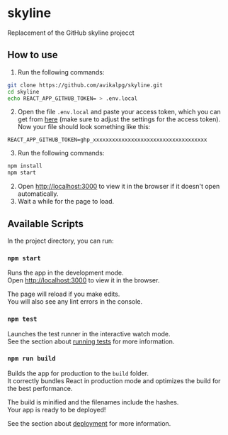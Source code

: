 # skyline
Replacement of the GitHub skyline projecct

## How to use
1. Run the following commands:
```sh
git clone https://github.com/avikalpg/skyline.git
cd skyline
echo REACT_APP_GITHUB_TOKEN= > .env.local
```
2. Open the file `.env.local` and paste your access token, which you can get from [here](https://github.com/settings/tokens/new?description=Skyline&scopes=read:user) (make sure to adjust the settings for the access token). <br>
Now your file should look something like this:
```
REACT_APP_GITHUB_TOKEN=ghp_xxxxxxxxxxxxxxxxxxxxxxxxxxxxxxxxxxxx
```
3. Run the following commands:
```sh
npm install
npm start
```
2. Open [http://localhost:3000](http://localhost:3000) to view it in the browser if it doesn't open automatically.
3. Wait a while for the page to load.

## Available Scripts

In the project directory, you can run:

### `npm start`

Runs the app in the development mode.\
Open [http://localhost:3000](http://localhost:3000) to view it in the browser.

The page will reload if you make edits.\
You will also see any lint errors in the console.

### `npm test`

Launches the test runner in the interactive watch mode.\
See the section about [running tests](https://facebook.github.io/create-react-app/docs/running-tests) for more information.

### `npm run build`

Builds the app for production to the `build` folder.\
It correctly bundles React in production mode and optimizes the build for the best performance.

The build is minified and the filenames include the hashes.\
Your app is ready to be deployed!

See the section about [deployment](https://facebook.github.io/create-react-app/docs/deployment) for more information.

